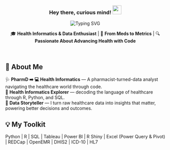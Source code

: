 <div align="center">

<h3>Hey there, curious mind! <img src="https://media.giphy.com/media/hvRJCLFzcasrR4ia7z/giphy.gif" width="28px"></h3>

<img src="https://readme-typing-svg.demolab.com?font=Fira+Code&size=24&pause=1000&center=true&vCenter=true&width=435&lines=I'm+Gopi+Krishna+Boppana;Data+Analyst;Health+Informatics+Specialist&color=ff6347" alt="Typing SVG" />

🎓 **Health Informatics & Data Enthusiast** | 💊 **From Meds to Metrics** | 🔍 **Passionate About Advancing Health with Code**

</div>

<br>

## 🧠 About Me
🩺 **PharmD ➡️ 💻 Health Informatics** — A pharmacist-turned-data analyst navigating the healthcare world through code.  
🧬 **Health Informatics Explorer** — decoding the language of healthcare through R, Python, and SQL.  
🚀 **Data Storyteller** — I turn raw healthcare data into insights that matter, powering better decisions and outcomes.

## 💡 My Toolkit
Python | R | SQL | Tableau | Power BI | R Shiny | Excel (Power Query & Pivot) | REDCap | OpenEMR | DHIS2 | ICD-10 | HL7




